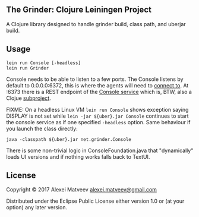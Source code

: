 ## The Grinder: Clojure Leiningen Project

A Clojure library designed to handle grinder build, class path, and
uberjar build.

## Usage

    lein run Console [-headless]
    lein run Grinder

Console needs to be able to listen to a few ports. The Console listens
by default to 0.0.0.0:6372, this is where the agents will need to
[connect
to](http://grinder.sourceforge.net/g3/getting-started.html). At :6373
there is a REST endpoint of the [Console
service](http://grinder.sourceforge.net/g3/console-service.html) which
is, BTW, also a Clojue [subproject](../grinder-console-service).

FIXME: On a headless Linux VM `lein run Console` shows exception
saying DISPLAY is not set while `lein -jar ${uber}.jar Console`
continues to start the console service as if one specified `-headless`
option. Same behaviour if you launch the class directly:

    java -classpath ${uber}.jar net.grinder.Console

There is some non-trivial logic in ConsoleFoundation.java that
"dynamically" loads UI versions and if nothing works falls back to
TextUI.

## License

Copyright © 2017 Alexei Matveev <alexei.matveev@gmail.com>

Distributed under the Eclipse Public License either version 1.0 or (at
your option) any later version.
